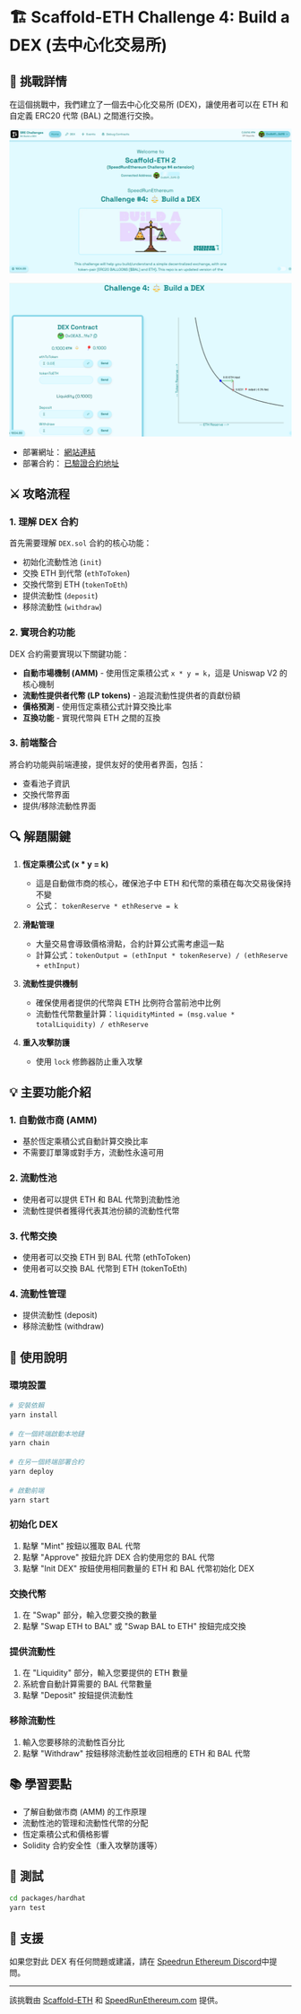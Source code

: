 # 🏗 Scaffold-ETH Challenge 4: Build a DEX (去中心化交易所)

## 🚩 挑戰詳情

在這個挑戰中，我們建立了一個去中心化交易所 (DEX)，讓使用者可以在 ETH 和自定義 ERC20 代幣 (BAL) 之間進行交換。

![示例圖片](https://github.com/yoyoj1023/dapps/blob/main/06-speedrun-dex/sample1.png)

![示例圖片](https://github.com/yoyoj1023/dapps/blob/main/06-speedrun-dex/sample2.png)

- 部署網址： [網站連結](https://60-speedrun-dex.vercel.app/)
- 部署合約： [已驗證合約地址](https://sepolia-optimism.etherscan.io/address/0x0EA37cc43567dF4BA5C332df9c0922527E121fe7)


## ⚔️ 攻略流程

### 1. 理解 DEX 合約

首先需要理解 `DEX.sol` 合約的核心功能：
- 初始化流動性池 (`init`)
- 交換 ETH 到代幣 (`ethToToken`)
- 交換代幣到 ETH (`tokenToEth`)
- 提供流動性 (`deposit`)
- 移除流動性 (`withdraw`)

### 2. 實現合約功能

DEX 合約需要實現以下關鍵功能：

- **自動市場機制 (AMM)** - 使用恆定乘積公式 `x * y = k`，這是 Uniswap V2 的核心機制
- **流動性提供者代幣 (LP tokens)** - 追蹤流動性提供者的貢獻份額
- **價格預測** - 使用恆定乘積公式計算交換比率
- **互換功能** - 實現代幣與 ETH 之間的互換

### 3. 前端整合

將合約功能與前端連接，提供友好的使用者界面，包括：
- 查看池子資訊
- 交換代幣界面
- 提供/移除流動性界面

## 🔍 解題關鍵

1. **恆定乘積公式 (x * y = k)**
   - 這是自動做市商的核心，確保池子中 ETH 和代幣的乘積在每次交易後保持不變
   - 公式： `tokenReserve * ethReserve = k`

2. **滑點管理**
   - 大量交易會導致價格滑點，合約計算公式需考慮這一點
   - 計算公式：`tokenOutput = (ethInput * tokenReserve) / (ethReserve + ethInput)`

3. **流動性提供機制**
   - 確保使用者提供的代幣與 ETH 比例符合當前池中比例
   - 流動性代幣數量計算：`liquidityMinted = (msg.value * totalLiquidity) / ethReserve`

4. **重入攻擊防護**
   - 使用 `lock` 修飾器防止重入攻擊

## 💡 主要功能介紹

### 1. 自動做市商 (AMM)
- 基於恆定乘積公式自動計算交換比率
- 不需要訂單簿或對手方，流動性永遠可用

### 2. 流動性池
- 使用者可以提供 ETH 和 BAL 代幣到流動性池
- 流動性提供者獲得代表其池份額的流動性代幣

### 3. 代幣交換
- 使用者可以交換 ETH 到 BAL 代幣 (ethToToken)
- 使用者可以交換 BAL 代幣到 ETH (tokenToEth)

### 4. 流動性管理
- 提供流動性 (deposit)
- 移除流動性 (withdraw)

## 📝 使用說明

### 環境設置

```bash
# 安裝依賴
yarn install

# 在一個終端啟動本地鏈
yarn chain

# 在另一個終端部署合約
yarn deploy

# 啟動前端
yarn start
```

### 初始化 DEX

1. 點擊 "Mint" 按鈕以獲取 BAL 代幣
2. 點擊 "Approve" 按鈕允許 DEX 合約使用您的 BAL 代幣
3. 點擊 "Init DEX" 按鈕使用相同數量的 ETH 和 BAL 代幣初始化 DEX

### 交換代幣

1. 在 "Swap" 部分，輸入您要交換的數量
2. 點擊 "Swap ETH to BAL" 或 "Swap BAL to ETH" 按鈕完成交換

### 提供流動性

1. 在 "Liquidity" 部分，輸入您要提供的 ETH 數量
2. 系統會自動計算需要的 BAL 代幣數量
3. 點擊 "Deposit" 按鈕提供流動性

### 移除流動性

1. 輸入您要移除的流動性百分比
2. 點擊 "Withdraw" 按鈕移除流動性並收回相應的 ETH 和 BAL 代幣

## 📚 學習要點

- 了解自動做市商 (AMM) 的工作原理
- 流動性池的管理和流動性代幣的分配
- 恆定乘積公式和價格影響
- Solidity 合約安全性（重入攻擊防護等）

## 🧪 測試

```bash
cd packages/hardhat
yarn test
```

## 💬 支援

如果您對此 DEX 有任何問題或建議，請在 [Speedrun Ethereum Discord](https://discord.gg/N7JMnYGu)中提問。

---

該挑戰由 [Scaffold-ETH](https://github.com/scaffold-eth/scaffold-eth) 和 [SpeedRunEthereum.com](https://speedrunethereum.com) 提供。
